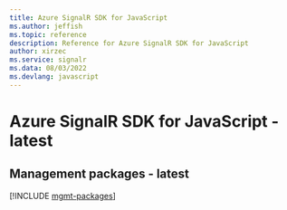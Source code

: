 ```yaml
---
title: Azure SignalR SDK for JavaScript
ms.author: jeffish
ms.topic: reference
description: Reference for Azure SignalR SDK for JavaScript
author: xirzec
ms.service: signalr
ms.data: 08/03/2022
ms.devlang: javascript
---
```

# Azure SignalR SDK for JavaScript - latest

## Management packages - latest
[!INCLUDE [mgmt-packages](signalr-mgmt-index.md)]